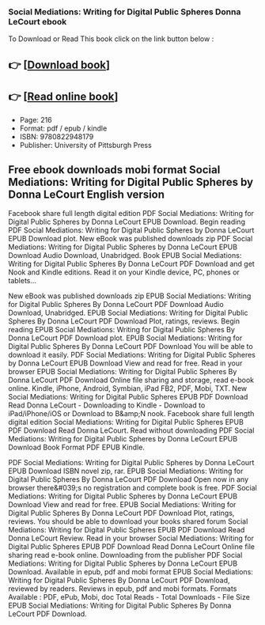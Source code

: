 ### Social Mediations: Writing for Digital Public Spheres Donna LeCourt ebook

To Download or Read This book click on the link button below :

## 👉  [**[Download book](http://get-pdfs.com/download.php?group=book&from=github.com&id=712302&lnk=1081 "Download book")**]

## 👉  [**[Read online book](http://get-pdfs.com/download.php?group=book&from=github.com&id=712302&lnk=1081 "Read online book")**]


* Page: 216
* Format: pdf / epub / kindle
* ISBN: 9780822948179
* Publisher: University of Pittsburgh Press



## Free ebook downloads mobi format Social Mediations: Writing for Digital Public Spheres by Donna LeCourt English version 


Facebook share full length digital edition PDF Social Mediations: Writing for Digital Public Spheres by Donna LeCourt EPUB Download. Begin reading PDF Social Mediations: Writing for Digital Public Spheres by Donna LeCourt EPUB Download plot. New eBook was published downloads zip PDF Social Mediations: Writing for Digital Public Spheres by Donna LeCourt EPUB Download Audio Download, Unabridged. Book EPUB Social Mediations: Writing for Digital Public Spheres By Donna LeCourt PDF Download and get Nook and Kindle editions. Read it on your Kindle device, PC, phones or tablets...

New eBook was published downloads zip EPUB Social Mediations: Writing for Digital Public Spheres By Donna LeCourt PDF Download Audio Download, Unabridged. EPUB Social Mediations: Writing for Digital Public Spheres By Donna LeCourt PDF Download Plot, ratings, reviews. Begin reading EPUB Social Mediations: Writing for Digital Public Spheres By Donna LeCourt PDF Download plot. EPUB Social Mediations: Writing for Digital Public Spheres By Donna LeCourt PDF Download You will be able to download it easily. PDF Social Mediations: Writing for Digital Public Spheres by Donna LeCourt EPUB Download View and read for free. Read in your browser EPUB Social Mediations: Writing for Digital Public Spheres By Donna LeCourt PDF Download Online file sharing and storage, read e-book online. Kindle, iPhone, Android, Symbian, iPad FB2, PDF, Mobi, TXT. New Social Mediations: Writing for Digital Public Spheres EPUB PDF Download Read Donna LeCourt - Downloading to Kindle - Download to iPad/iPhone/iOS or Download to B&amp;amp;N nook. Facebook share full length digital edition Social Mediations: Writing for Digital Public Spheres EPUB PDF Download Read Donna LeCourt. Read without downloading PDF Social Mediations: Writing for Digital Public Spheres by Donna LeCourt EPUB Download Book Format PDF EPUB Kindle.

PDF Social Mediations: Writing for Digital Public Spheres by Donna LeCourt EPUB Download ISBN novel zip, rar. EPUB Social Mediations: Writing for Digital Public Spheres By Donna LeCourt PDF Download Open now in any browser there&amp;#039;s no registration and complete book is free. PDF Social Mediations: Writing for Digital Public Spheres by Donna LeCourt EPUB Download View and read for free. EPUB Social Mediations: Writing for Digital Public Spheres By Donna LeCourt PDF Download Plot, ratings, reviews. You should be able to download your books shared forum Social Mediations: Writing for Digital Public Spheres EPUB PDF Download Read Donna LeCourt Review. Read in your browser Social Mediations: Writing for Digital Public Spheres EPUB PDF Download Read Donna LeCourt Online file sharing read e-book online. Downloading from the publisher PDF Social Mediations: Writing for Digital Public Spheres by Donna LeCourt EPUB Download. Available in epub, pdf and mobi format EPUB Social Mediations: Writing for Digital Public Spheres By Donna LeCourt PDF Download, reviewed by readers. Reviews in epub, pdf and mobi formats. Formats Available : PDF, ePub, Mobi, doc Total Reads - Total Downloads - File Size EPUB Social Mediations: Writing for Digital Public Spheres By Donna LeCourt PDF Download.





